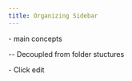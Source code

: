 ```yaml
---
title: Organizing Sidebar
---
```

\- main concepts

\-- Decoupled from folder stuctures

\- Click edit

